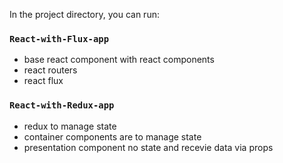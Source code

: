 In the project directory, you can run:

### `React-with-Flux-app`
 - base react component with react components
 - react routers
 - react flux

 ### `React-with-Redux-app`
 - redux to manage state
 - container components are to manage state
 - presentation component no state and recevie data via props

